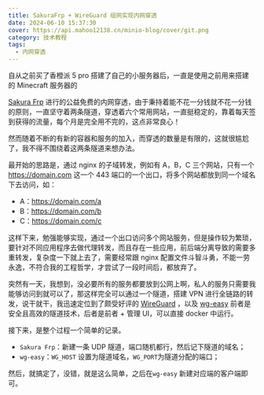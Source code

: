```yaml
---
title: SakuraFrp + WireGuard 组网实现内网穿透
date: 2024-06-10 15:37:30
cover: https://api.mahoo12138.cn/minio-blog/cover/git.png
category: 技术教程
tags:
  - 内网穿透
---
```


自从之前买了香橙派 5 pro 搭建了自己的小服务器后，一直是使用之前用来搭建的 Minecraft 服务器的

[Sakura Frp](https://www.natfrp.com/) 进行的公益免费的内网穿透，由于秉持着能不花一分钱就不花一分钱的原则，一直坚守着两条隧道，穿透着六个常用网站，一直挺稳定的，靠着每天签到获得的流量，每个月是完全用不完的，这点非常良心！

然而随着不断的有新的容器和服务的加入，而穿透的数量是有限的，这就很尴尬了，我不得不围绕着这两条隧道来想办法。

最开始的思路是，通过 nginx 的子域转发，例如有 A，B，C 三个网站，只有一个 https://domain.com 这一个 443 端口的一个出口，将多个网站都放到同一个域名下去访问，如：

- A：https://domain.com/a
- B：https://domain.com/b
- C：https://domain.com/c

这样下来，勉强能够实现，通过一个出口访问多个网站服务，但是操作较为繁琐，要针对不同应用程序去做代理转发，而且存在一些应用，前后端分离导致的需要多重转发，复杂度一下就上去了，需要经常跟 nginx 配置文件斗智斗勇，不能一劳永逸，不符合我的工程哲学，才尝试了一段时间后，都放弃了。

突然有一天，我想到，没必要所有的服务都要放到公网上啊，私人的服务只需要我能够访问到就可以了，那这样完全可以通过一个隧道，搭建 VPN 进行全链路的转发，说干就干，我迅速定位到了颇受好评的 [WireGuard](https://www.wireguard.com/) ，以及 [wg-easy](https://github.com/wg-easy/wg-easy) 前者是安全且高效的隧道技术，后者是前者 + 管理 UI，可以直接 docker 中运行。

接下来，是整个过程一个简单的记录。

- `Sakura Frp`：新建一条 UDP 隧道，端口随机都行，然后记下隧道的域名；
- `wg-easy`：`WG_HOST` 设置为隧道域名，`WG_PORT`为隧道分配的端口；

然后，就搞定了，没错，就是这么简单，之后在`wg-easy` 新建对应端的客户端即可。
